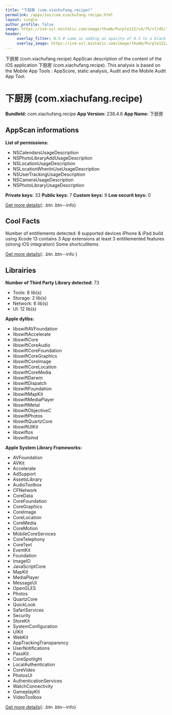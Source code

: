 ```yaml
---
title: "下厨房 (com.xiachufang.recipe)"
permalink: /apps/ios/com.xiachufang.recipe.html
layout: single
author_profile: false
image: https://is4-ssl.mzstatic.com/image/thumb/Purple122/v4/75/c7/d5/75c7d5e2-7900-c2be-bd6f-ed9213d7a50e/AppIcon-0-1x_U007emarketing-0-8-0-0-85-220.png/512x512bb.jpg
header: 
     overlay_filter: 0.5 # same as adding an opacity of 0.5 to a black background
     overlay_image: https://is4-ssl.mzstatic.com/image/thumb/Purple122/v4/75/c7/d5/75c7d5e2-7900-c2be-bd6f-ed9213d7a50e/AppIcon-0-1x_U007emarketing-0-8-0-0-85-220.png/512x512bb.jpg
---
```

下厨房 (com.xiachufang.recipe) AppScan description of the content of the iOS application 下厨房 (com.xiachufang.recipe). This analysis is based on the Mobile App Tools : AppScore, static analysis, Audit and the Mobile Audit App Tool.

# 下厨房 (com.xiachufang.recipe)

**BundleId:** com.xiachufang.recipe
**App Version:** 238.4.6
**App Name:** 下厨房


## AppScan informations 

**List of permissions:** 
- NSCalendarsUsageDescription
- NSPhotoLibraryAddUsageDescription
- NSLocationUsageDescription
- NSLocationWhenInUseUsageDescription
- NSUserTrackingUsageDescription
- NSCameraUsageDescription
- NSPhotoLibraryUsageDescription
  
  
**Private keys:** 33
**Public keys:** 7
**Custom keys:** 9
**Low securit keys:** 0
  
[Get more details](/pricing.html){: .btn .btn--info}

## Cool Facts

Number of entitlements detected: 8
supported devices iPhone & iPad
build using Xcode 13
contains 3 App extensions
at least 3 entitlemented features (strong iOS integration)
Some shortcutItems 
  
[Get more details](/pricing.html){: .btn .btn--info }

## Librairies 
**Number of Third Party Library detected:** 73
- Tools: 8 lib(s)
- Storage: 2 lib(s)
- Network: 6 lib(s)
- UI: 12 lib(s)


**Apple dylibs:**
- libswiftAVFoundation
- libswiftAccelerate
- libswiftCore
- libswiftCoreAudio
- libswiftCoreFoundation
- libswiftCoreGraphics
- libswiftCoreImage
- libswiftCoreLocation
- libswiftCoreMedia
- libswiftDarwin
- libswiftDispatch
- libswiftFoundation
- libswiftMapKit
- libswiftMediaPlayer
- libswiftMetal
- libswiftObjectiveC
- libswiftPhotos
- libswiftQuartzCore
- libswiftUIKit
- libswiftos
- libswiftsimd


**Apple System Library Frameworks:**
- AVFoundation
- AVKit
- Accelerate
- AdSupport
- AssetsLibrary
- AudioToolbox
- CFNetwork
- CoreData
- CoreFoundation
- CoreGraphics
- CoreImage
- CoreLocation
- CoreMedia
- CoreMotion
- MobileCoreServices
- CoreTelephony
- CoreText
- EventKit
- Foundation
- ImageIO
- JavaScriptCore
- MapKit
- MediaPlayer
- MessageUI
- OpenGLES
- Photos
- QuartzCore
- QuickLook
- SafariServices
- Security
- StoreKit
- SystemConfiguration
- UIKit
- WebKit
- AppTrackingTransparency
- UserNotifications
- PassKit
- CoreSpotlight
- LocalAuthentication
- CoreVideo
- PhotosUI
- AuthenticationServices
- WatchConnectivity
- GameplayKit
- VideoToolbox


  
[Get more details](/pricing.html){: .btn .btn--info}


